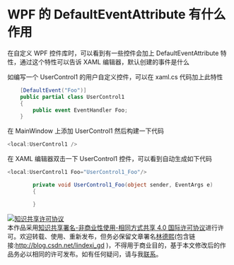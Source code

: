 
# WPF 的 DefaultEventAttribute 有什么作用

在自定义 WPF 控件库时，可以看到有一些控件会加上 DefaultEventAttribute 特性，通过这个特性可以告诉 XAML 编辑器，默认创建的事件是什么

<!--more-->


<!-- CreateTime:2021/6/7 8:50:52 -->


<!-- 发布 -->

如编写一个 UserControl1 的用户自定义控件，可以在 xaml.cs 代码加上此特性

```csharp
    [DefaultEvent("Foo")]
    public partial class UserControl1
    {
        public event EventHandler Foo;
    }
```

在 MainWindow 上添加 UserControl1 然后构建一下代码

```csharp
<local:UserControl1 />
```

在 XAML 编辑器双击一下 UserControl1 控件，可以看到自动生成如下代码

```csharp
<local:UserControl1 Foo="UserControl1_Foo"/>

        private void UserControl1_Foo(object sender, EventArgs e)
        {

        }
```





<a rel="license" href="http://creativecommons.org/licenses/by-nc-sa/4.0/"><img alt="知识共享许可协议" style="border-width:0" src="https://licensebuttons.net/l/by-nc-sa/4.0/88x31.png" /></a><br />本作品采用<a rel="license" href="http://creativecommons.org/licenses/by-nc-sa/4.0/">知识共享署名-非商业性使用-相同方式共享 4.0 国际许可协议</a>进行许可。欢迎转载、使用、重新发布，但务必保留文章署名[林德熙](http://blog.csdn.net/lindexi_gd)(包含链接:http://blog.csdn.net/lindexi_gd )，不得用于商业目的，基于本文修改后的作品务必以相同的许可发布。如有任何疑问，请与我[联系](mailto:lindexi_gd@163.com)。